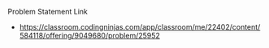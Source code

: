 Problem Statement Link
 - https://classroom.codingninjas.com/app/classroom/me/22402/content/584118/offering/9049680/problem/25952